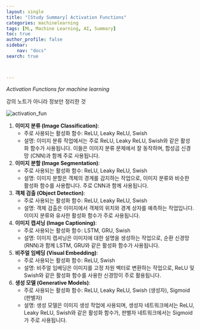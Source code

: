 ```yaml
---
layout: single
title: "[Study Summary] Activation Functions"
categories: machinelearning
tags: [ML, Machine Learning, AI, Summary]
toc: true
author_profile: false
sidebar:
    nav: "docs"
search: true



---
```


*Activation Functions for machine learning*

강의 노트가 아니라 정보만 정리한 것

![activation_fun]({{site.url}}\images\2023-12-13-ActivationFunctions\activation_fun.png)





1. **이미지 분류 (Image Classification)**:
   - 주로 사용되는 활성화 함수: ReLU, Leaky ReLU, Swish
   - 설명: 이미지 분류 작업에서는 주로 ReLU, Leaky ReLU, Swish와 같은 활성화 함수가 사용됩니다. 이들은 이미지 분류 문제에서 잘 동작하며, 합성곱 신경망 (CNN)과 함께 주로 사용됩니다.
2. **이미지 분할 (Image Segmentation)**:
   - 주로 사용되는 활성화 함수: ReLU, Leaky ReLU, Swish
   - 설명: 이미지 분할은 객체의 경계를 감지하는 작업으로, 이미지 분류와 비슷한 활성화 함수를 사용합니다. 주로 CNN과 함께 사용됩니다.
3. **객체 검출 (Object Detection)**:
   - 주로 사용되는 활성화 함수: ReLU, Leaky ReLU, Swish
   - 설명: 객체 검출은 이미지에서 객체의 위치와 경계 상자를 예측하는 작업입니다. 이미지 분류와 유사한 활성화 함수가 주로 사용됩니다.
4. **이미지 캡셔닝 (Image Captioning)**:
   - 주로 사용되는 활성화 함수: LSTM, GRU, Swish
   - 설명: 이미지 캡셔닝은 이미지에 대한 설명을 생성하는 작업으로, 순환 신경망 (RNN)과 함께 LSTM, GRU와 같은 활성화 함수가 사용됩니다.
5. **비주얼 임베딩 (Visual Embedding)**:
   - 주로 사용되는 활성화 함수: ReLU, Swish
   - 설명: 비주얼 임베딩은 이미지를 고정 차원 벡터로 변환하는 작업으로, ReLU 및 Swish와 같은 활성화 함수를 사용한 신경망이 주로 활용됩니다.
6. **생성 모델 (Generative Models)**:
   - 주로 사용되는 활성화 함수: ReLU, Leaky ReLU, Swish (생성자), Sigmoid (판별자)
   - 설명: 생성 모델은 이미지 생성 작업에 사용되며, 생성자 네트워크에서는 ReLU, Leaky ReLU, Swish와 같은 활성화 함수가, 판별자 네트워크에서는 Sigmoid가 주로 사용됩니다.



